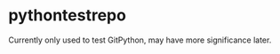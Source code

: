 pythontestrepo
==============

Currently only used to test GitPython, may have more significance later.